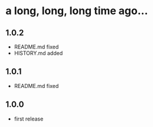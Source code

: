 a long, long, long time ago...
==============================


1.0.2
-----

* README.md fixed
* HISTORY.md added

1.0.1
-----

* README.md fixed

1.0.0
-----

* first release